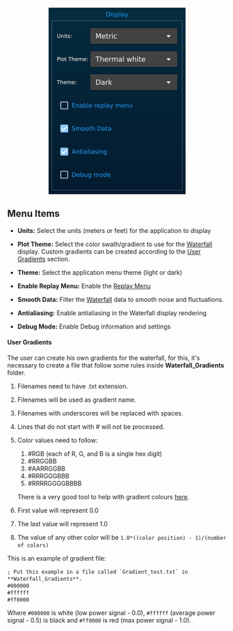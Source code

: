 <p align="center">
    <img src="images/display-settings.png">
</p>

## Menu Items

- **Units:**
Select the units (meters or feet) for the application to display

- **Plot Theme:**
Select the color swath/gradient to use for the [Waterfall](home#waterfall) display. Custom gradients can be created according to the [User Gradients](#user-gradients) section.

- **Theme:**
Select the application menu theme (light or dark)

- **Enable Replay Menu:**
Enable the [Replay Menu](replay-data)

- **Smooth Data:**
Filter the [Waterfall](home#main-application-interface) data to smooth noise and fluctuations.

- **Antialiasing:**
Enable antialiasing in the Waterfall display rendering

- **Debug Mode:**
Enable Debug information and settings

#### User Gradients

The user can create his own gradients for the waterfall, for this, it's necessary to create a file that follow some rules inside **Waterfall_Gradients** folder.

1. Filenames need to have .txt extension.
2. Filenames will be used as gradient name.
3. Filenames with underscores will be replaced with spaces.
4. Lines that do not start with # will not be processed.
5. Color values need to follow:
    1. #RGB (each of R, G, and B is a single hex digit)
    2. #RRGGBB
    3. #AARRGGBB
    4. #RRRGGGBBB
    5. #RRRRGGGGBBBB

    There is a very good tool to help with gradient colours [here](http://www.perbang.dk/rgbgradient/).
6. First value will represent 0.0
7. The last value will represent 1.0
8. The value of any other color will be `1.0*((color position) - 1)/(number of colors)`

This is an example of gradient file:
```
; Put this example in a file called `Gradient_test.txt` in **Waterfall_Gradients**.
#000000
#ffffff
#ff0000
```

Where `#000000` is white (low power signal - 0.0), `#ffffff` (average power signal - 0.5) is black and `#ff0000` is red (max power signal - 1.0).
